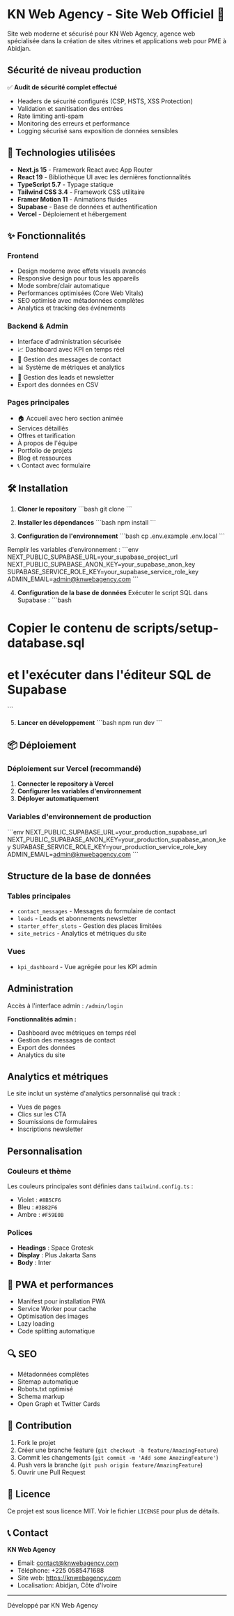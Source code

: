 # KN Web Agency - Site Web Officiel 🚀

Site web moderne et sécurisé pour KN Web Agency, agence web spécialisée dans la
création de sites vitrines et applications web pour PME à Abidjan.

##  Sécurité de niveau production

✅ **Audit de sécurité complet effectué**

- Headers de sécurité configurés (CSP, HSTS, XSS Protection)
- Validation et sanitisation des entrées
- Rate limiting anti-spam
- Monitoring des erreurs et performance
- Logging sécurisé sans exposition de données sensibles

## 🚀 Technologies utilisées

- **Next.js 15** - Framework React avec App Router
- **React 19** - Bibliothèque UI avec les dernières fonctionnalités
- **TypeScript 5.7** - Typage statique
- **Tailwind CSS 3.4** - Framework CSS utilitaire
- **Framer Motion 11** - Animations fluides
- **Supabase** - Base de données et authentification
- **Vercel** - Déploiement et hébergement

## ✨ Fonctionnalités

### Frontend

-  Design moderne avec effets visuels avancés
-  Responsive design pour tous les appareils
-  Mode sombre/clair automatique
-  Performances optimisées (Core Web Vitals)
-  SEO optimisé avec métadonnées complètes
-  Analytics et tracking des événements

### Backend & Admin

-  Interface d'administration sécurisée
- 📈 Dashboard avec KPI en temps réel
- 📧 Gestion des messages de contact
- 📊 Système de métriques et analytics
- 💌 Gestion des leads et newsletter
-  Export des données en CSV

### Pages principales

- 🏠 Accueil avec hero section animée
-  Services détaillés
-  Offres et tarification
-  À propos de l'équipe
-  Portfolio de projets
-  Blog et ressources
- 📞 Contact avec formulaire

## 🛠️ Installation

1. **Cloner le repository** \`\`\`bash git clone \`\`\`

2. **Installer les dépendances** \`\`\`bash npm install \`\`\`

3. **Configuration de l'environnement** \`\`\`bash cp .env.example .env.local
   \`\`\`

Remplir les variables d'environnement : \`\`\`env
NEXT_PUBLIC_SUPABASE_URL=your_supabase_project_url
NEXT_PUBLIC_SUPABASE_ANON_KEY=your_supabase_anon_key
SUPABASE_SERVICE_ROLE_KEY=your_supabase_service_role_key
ADMIN_EMAIL=admin@knwebagency.com \`\`\`

4. **Configuration de la base de données** Exécuter le script SQL dans Supabase
   : \`\`\`bash

# Copier le contenu de scripts/setup-database.sql

# et l'exécuter dans l'éditeur SQL de Supabase

\`\`\`

5. **Lancer en développement** \`\`\`bash npm run dev \`\`\`

## 📦 Déploiement

### Déploiement sur Vercel (recommandé)

1. **Connecter le repository à Vercel**
2. **Configurer les variables d'environnement**
3. **Déployer automatiquement**

### Variables d'environnement de production

\`\`\`env NEXT_PUBLIC_SUPABASE_URL=your_production_supabase_url
NEXT_PUBLIC_SUPABASE_ANON_KEY=your_production_supabase_anon_key
SUPABASE_SERVICE_ROLE_KEY=your_production_service_role_key
ADMIN_EMAIL=admin@knwebagency.com \`\`\`

##  Structure de la base de données

### Tables principales

- `contact_messages` - Messages du formulaire de contact
- `leads` - Leads et abonnements newsletter
- `starter_offer_slots` - Gestion des places limitées
- `site_metrics` - Analytics et métriques du site

### Vues

- `kpi_dashboard` - Vue agrégée pour les KPI admin

## Administration

Accès à l'interface admin : `/admin/login`

**Fonctionnalités admin :**

- Dashboard avec métriques en temps réel
- Gestion des messages de contact
- Export des données
- Analytics du site

##  Analytics et métriques

Le site inclut un système d'analytics personnalisé qui track :

- Vues de pages
- Clics sur les CTA
- Soumissions de formulaires
- Inscriptions newsletter

## Personnalisation

### Couleurs et thème

Les couleurs principales sont définies dans `tailwind.config.ts` :

- Violet : `#8B5CF6`
- Bleu : `#3B82F6`
- Ambre : `#F59E0B`

### Polices

- **Headings** : Space Grotesk
- **Display** : Plus Jakarta Sans
- **Body** : Inter

## 📱 PWA et performances

- Manifest pour installation PWA
- Service Worker pour cache
- Optimisation des images
- Lazy loading
- Code splitting automatique

## 🔍 SEO

- Métadonnées complètes
- Sitemap automatique
- Robots.txt optimisé
- Schema markup
- Open Graph et Twitter Cards

## 🤝 Contribution

1. Fork le projet
2. Créer une branche feature (`git checkout -b feature/AmazingFeature`)
3. Commit les changements (`git commit -m 'Add some AmazingFeature'`)
4. Push vers la branche (`git push origin feature/AmazingFeature`)
5. Ouvrir une Pull Request

## 📄 Licence

Ce projet est sous licence MIT. Voir le fichier `LICENSE` pour plus de détails.

## 📞 Contact

**KN Web Agency**

- Email: contact@knwebagency.com
- Téléphone: +225 0585471688
- Site web: https://knwebagency.com
- Localisation: Abidjan, Côte d'Ivoire

---

Développé par KN Web Agency
